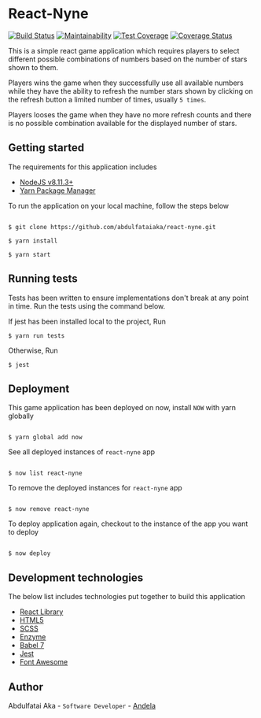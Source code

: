 # React-Nyne

[![Build Status](https://travis-ci.org/abdulfataiaka/react-nyne.svg?branch=develop)](https://travis-ci.org/abdulfataiaka/react-nyne) [![Maintainability](https://api.codeclimate.com/v1/badges/f941e079182757e77acd/maintainability)](https://codeclimate.com/github/abdulfataiaka/react-nyne/maintainability) [![Test Coverage](https://api.codeclimate.com/v1/badges/f941e079182757e77acd/test_coverage)](https://codeclimate.com/github/abdulfataiaka/react-nyne/test_coverage) [![Coverage Status](https://coveralls.io/repos/github/abdulfataiaka/react-nyne/badge.svg?branch=ch-coverall-codeclimate-160845239)](https://coveralls.io/github/abdulfataiaka/react-nyne?branch=ch-coverall-codeclimate-160845239)

This is a simple react game application which requires players to select different possible combinations of numbers based on the number of stars shown to them.

Players wins the game when they successfully use all available numbers while they have the ability to refresh the number stars shown by clicking on the refresh button a limited number of times, usually `5 times`.

Players looses the game when they have no more refresh counts and there is no possible combination available for the displayed number of stars.

## Getting started

The requirements for this application includes
- [NodeJS v8.11.3+](https://nodejs.org/en/)
- [Yarn Package Manager](https://yarnpkg.com/en/docs/install#mac-stable)

To run the application on your local machine, follow the steps below
```console

$ git clone https://github.com/abdulfataiaka/react-nyne.git

$ yarn install

$ yarn start

```

## Running tests

Tests has been written to ensure implementations don't break at any point in time. Run the tests using the command below.

If jest has been installed local to the project, Run
```console
$ yarn run tests
```

Otherwise, Run
```console
$ jest
```

## Deployment

This game application has been deployed on now, install `NOW` with yarn globally
```console

$ yarn global add now

```

See all deployed instances of `react-nyne` app
```console

$ now list react-nyne

```

To remove the deployed instances for `react-nyne` app
```console

$ now remove react-nyne

```

To deploy application again, checkout to the instance of the app you want to deploy
```console

$ now deploy

```

## Development technologies

The below list includes technologies put together to build this application
- [React Library](https://reactjs.org/docs/)
- [HTML5](https://developer.mozilla.org/en-US/docs/Web/Guide/HTML/HTML5/)
- [SCSS](https://sass-lang.com/)
- [Enzyme](http://airbnb.io/enzyme/)
- [Babel 7](https://babeljs.io/docs/)
- [Jest](https://jestjs.io/)
- [Font Awesome](https://fontawesome.com/icons)

## Author

Abdulfatai Aka - `Software Developer` - [Andela](https://andela.com)
